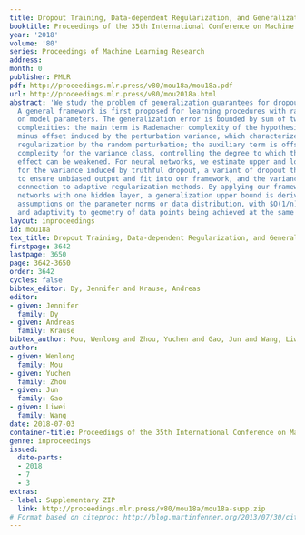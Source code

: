 ```yaml
---
title: Dropout Training, Data-dependent Regularization, and Generalization Bounds
booktitle: Proceedings of the 35th International Conference on Machine Learning
year: '2018'
volume: '80'
series: Proceedings of Machine Learning Research
address: 
month: 0
publisher: PMLR
pdf: http://proceedings.mlr.press/v80/mou18a/mou18a.pdf
url: http://proceedings.mlr.press/v80/mou2018a.html
abstract: 'We study the problem of generalization guarantees for dropout training.
  A general framework is first proposed for learning procedures with random perturbation
  on model parameters. The generalization error is bounded by sum of two offset Rademacher
  complexities: the main term is Rademacher complexity of the hypothesis class with
  minus offset induced by the perturbation variance, which characterizes data-dependent
  regularization by the random perturbation; the auxiliary term is offset Rademacher
  complexity for the variance class, controlling the degree to which this regularization
  effect can be weakened. For neural networks, we estimate upper and lower bounds
  for the variance induced by truthful dropout, a variant of dropout that we propose
  to ensure unbiased output and fit into our framework, and the variance bounds exhibits
  connection to adaptive regularization methods. By applying our framework to ReLU
  networks with one hidden layer, a generalization upper bound is derived with no
  assumptions on the parameter norms or data distribution, with $O(1/n)$ fast rate
  and adaptivity to geometry of data points being achieved at the same time.'
layout: inproceedings
id: mou18a
tex_title: Dropout Training, Data-dependent Regularization, and Generalization Bounds
firstpage: 3642
lastpage: 3650
page: 3642-3650
order: 3642
cycles: false
bibtex_editor: Dy, Jennifer and Krause, Andreas
editor:
- given: Jennifer
  family: Dy
- given: Andreas
  family: Krause
bibtex_author: Mou, Wenlong and Zhou, Yuchen and Gao, Jun and Wang, Liwei
author:
- given: Wenlong
  family: Mou
- given: Yuchen
  family: Zhou
- given: Jun
  family: Gao
- given: Liwei
  family: Wang
date: 2018-07-03
container-title: Proceedings of the 35th International Conference on Machine Learning
genre: inproceedings
issued:
  date-parts:
  - 2018
  - 7
  - 3
extras:
- label: Supplementary ZIP
  link: http://proceedings.mlr.press/v80/mou18a/mou18a-supp.zip
# Format based on citeproc: http://blog.martinfenner.org/2013/07/30/citeproc-yaml-for-bibliographies/
---
```

